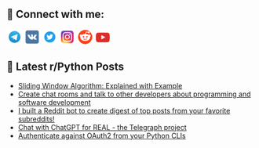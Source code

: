 ## 🔎 Connect with me:
[<img src="https://github.com/bullbesh/bullbesh/blob/main/images/Telegram.png" width="32" height="32" />](https://t.me/bullbesh)
[<img src="https://github.com/bullbesh/bullbesh/blob/main/images/VK.png" width="32" height="32" />](https://vk.com/bullbesh)
[<img src="https://github.com/bullbesh/bullbesh/blob/main/images/Twitter.png" width="32" height="32" />](https://twitter.com/bullbesh1)
[<img src="https://github.com/bullbesh/bullbesh/blob/main/images/Instagram.png" width="32" height="32" />](https://www.instagram.com/bullbesh)
[<img src="https://github.com/bullbesh/bullbesh/blob/main/images/Reddit.png" width="32" height="32" />](https://www.reddit.com/user/bullbesh)
[<img src="https://github.com/bullbesh/bullbesh/blob/main/images/YouTube.png" width="32" height="32" />](https://www.youtube.com/channel/UCtfjRs6uzgq5mfm8S06WTcg)

## 📕 Latest r/Python Posts
<!-- BLOG-POST-LIST:START -->
- [Sliding Window Algorithm: Explained with Example](https://www.reddit.com/r/Python/comments/18ejvwb/sliding_window_algorithm_explained_with_example/)
- [Create chat rooms and talk to other developers about programming and software development](https://www.reddit.com/r/Python/comments/18eiok8/create_chat_rooms_and_talk_to_other_developers/)
- [I built a Reddit bot to create digest of top posts from your favorite subreddits!](https://www.reddit.com/r/Python/comments/18eg9vt/i_built_a_reddit_bot_to_create_digest_of_top/)
- [Chat with ChatGPT for REAL - the Telegraph project](https://www.reddit.com/r/Python/comments/18eg4r2/chat_with_chatgpt_for_real_the_telegraph_project/)
- [Authenticate against OAuth2 from your Python CLIs](https://www.reddit.com/r/Python/comments/18efjwe/authenticate_against_oauth2_from_your_python_clis/)
<!-- BLOG-POST-LIST:END -->
